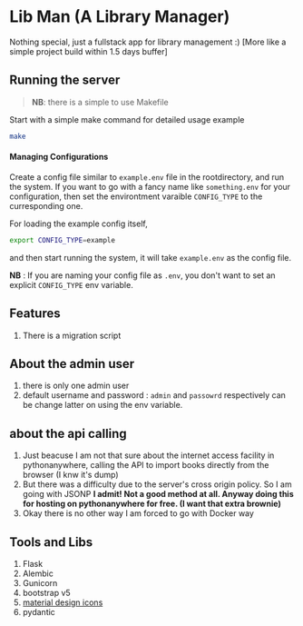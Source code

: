 # Lib Man (A Library Manager)
Nothing special, just a fullstack app for library management :) [More like a simple project build within 1.5 days buffer] 

## Running the server
> **NB**: there is a simple to use Makefile

Start with a simple make command for detailed usage example
```sh
make
```

#### Managing Configurations
Create a config file similar to `example.env` file in the rootdirectory, and run the system.
If you want to go with a fancy name like `something.env` for your configuration, then set the environtment varaible `CONFIG_TYPE` to the curresponding one.

For loading the example config itself,
```sh
export CONFIG_TYPE=example
```
and then start running the system, it will take `example.env` as the config file. 

**NB** : If you are naming your config file as `.env`, you don't want to set an explicit `CONFIG_TYPE` env variable. 

## Features
1. There is a migration script

## About the admin user 
1. there is only one admin user
2. default username and password : `admin` and `passowrd` respectively can be change latter on using the env variable. 

## about the api calling
1. Just beacuse I am not that sure about the internet access facility in pythonanywhere, calling the API to import books directly from the browser (I knw it's dump)
2. But there was a difficulty due to the server's cross origin policy. So I am going with JSONP
**I admit! Not a good method at all. Anyway doing this for hosting on pythonanywhere for free. (I want that extra brownie)**
3. Okay there is no other way I am forced to go with Docker way

## Tools and Libs
1. Flask 
2. Alembic
3. Gunicorn
4. bootstrap v5
5. [material design icons](https://pictogrammers.com)
6. pydantic


